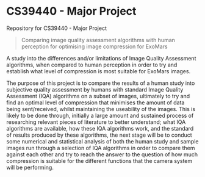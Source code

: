 # CS39440 - Major Project
Repository for CS39440 - Major Project

> Comparing image quality assessment algorithms with human perception for optimising image compression for ExoMars

A study into the differences and/or limitations of Image Quality Assessment algorithms, when compared to human perception in order to try and establish what level
of compression is most suitable for ExoMars images.

The purpose of this project is to compare the results of a human study into subjective quality assessment by humans with standard Image Quality Assessment (IQA) algorithms on a subset of images, ultimately to try and find an optimal level of compression that minimises the amount of data being sent/received, whilst maintaining the useability of the images. This is likely to be done through, initially a large amount and sustained process of researching relevant pieces of literature to better understand; what IQA algorithms are available, how these IQA algorithms work, and the standard of results produced by these algorithms, the next stage will be to conduct some numerical and statistical analysis of both the human study and sample images run through a selection of IQA algorithms in order to compare them against each other and try to reach the answer to the question of how much compression is suitable for the different functions that the camera system will be performing.
